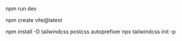 npm run dev

npm create vite@latest

npm install -D tailwindcss postcss autoprefixer
npx tailwindcss init -p